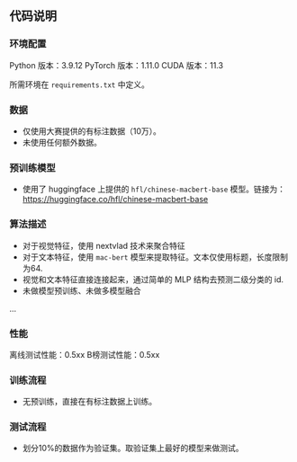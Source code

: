 ## 代码说明

### 环境配置

Python 版本：3.9.12
PyTorch 版本：1.11.0
CUDA 版本：11.3

所需环境在 `requirements.txt` 中定义。

### 数据

* 仅使用大赛提供的有标注数据（10万）。
* 未使用任何额外数据。

### 预训练模型

* 使用了 huggingface 上提供的 `hfl/chinese-macbert-base` 模型。链接为： https://huggingface.co/hfl/chinese-macbert-base

### 算法描述

* 对于视觉特征，使用 nextvlad 技术来聚合特征
* 对于文本特征，使用 `mac-bert` 模型来提取特征。文本仅使用标题，长度限制为64.
* 视觉和文本特征直接连接起来，通过简单的 MLP 结构去预测二级分类的 id.
* 未做模型预训练、未做多模型融合

...

### 性能

离线测试性能：0.5xx
B榜测试性能：0.5xx


### 训练流程

* 无预训练，直接在有标注数据上训练。

### 测试流程

* 划分10%的数据作为验证集。取验证集上最好的模型来做测试。
